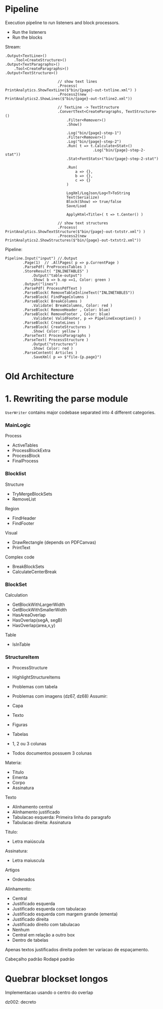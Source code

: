 # Pipeline #

Execution pipeline to run listeners and block processors.

- Run the listeners
- Run the blocks

Stream:

    .Output<TextLine>()
        .Tool<CreateStructure>()
    .Output<TextParagraphs>()
        .Tool<CreateParagraphs>()
    .Output<TextStructure>()

                            // show text lines
                            .Process( PrintAnalytics.ShowTextLine($"bin/{page}-out-txtline.xml") )
                            .Process2(new PrintAnalytics2.ShowLines($"bin/{page}-out-txtline2.xml"))

                            // TextLine -> TextStructure
                            .ConvertText<CreateParagraphs, TextStructure>()  
                                .Filter<Remover>()
                                .Show()

                                .Log("bin/{page}-step-1")
                                .Filter<Remover>()
                                .Log("bin/{page}-step-2")
                                .Run( t => t.Calculate<Stat>()
                                            .Log("bin/{page}-step-2-stat"))
                                .Stat<FontStats>("bin/{page}-step-2-stat")

                                .Run(
                                    a => {},
                                    b => {},
                                    c => {}
                                )
                                
                                LogXml/LogJson/Log<T>ToString
                                Text(Serialize)
                                Block(Show) => true/false
                                Save/Load

                                ApplyHtml<Title>( t => t.Center() )

                            // show text structures
                            .Process( PrintAnalytics.ShowTextStructure($"bin/{page}-out-txtstr.xml") )
                            .Process2(new PrintAnalytics2.ShowStructures($"bin/{page}-out-txtstr2.xml"))



Pipeline:

    Pipeline.Input("input") //.Output
            .Page(1)  // .AllPages( p => p.CurrentPage )
            .ParsePdf( PreProcessTables )             
            .StoreResult( "INLINETABLES" )
                .Output("table-output")
                .Show( b => b.op ==1, Color: green )
            .Output("lines")
            .ParsePdf( ProcessPdfText )
            .ParseBlock( RemoveTableInlineText("INLINETABLES"))
            .ParseBlock( FindPageColumns )
            .ParseBlock( BreakColumns )
                .Validate( BreakColumns, Color: red )
            .ParseBlock( RemoveHeader , Color: blue)
            .ParseBlock( RemoveFooter , Color: blue)
                .Validate( ValidFooter, p => PipelineException() )
            .ParseBlock( CreateLines )
            .ParseBlock( CreateStructures )
                .Show( Color: yellow )
            .ParseText( ProcessParagraphs )
            .ParseText( ProcessStructure )
                .Output("structures")
                .Show( Color: red )
            .ParseContent( Articles )
                .SaveXml( p => $"file-{p.page}")


            
# Old Architecture

# 1. Rewriting the parse module #

`UserWriter` contains major codebase separated into 4 different categories.

### MainLogic ###

Process
- ActiveTables
- ProcessBlockExtra
- ProcessBlock
- FinalProcess

### Blocklist ###
  
Structure
- TryMergeBlockSets
- RemoveList

Region
- FindHeader
- FindFooter

Visual
- DrawRectangle (depends on PDFCanvas)
- PrintText

Complex code
- BreakBlockSets
- CalculateCenterBreak

### BlockSet ###

Calculation
- GetBlockWithLargerWidth
- GetBlockWithSmallerWidth
- HasAreaOverlap
- HasOverlap(segA, segB)
- HasOverlap(area,x,y)

Table
- IsInTable

### StructureItem ###

- ProcessStructure
- HighlightStructureItems

            
- Problemas com tabela
- Problemas com imagens (dz67, dz68)
Assumir:

- Capa
- Texto

- Figuras
- Tabelas
- 1, 2 ou 3 colunas
- Todos documentos possuem 3 colunas

Materia:
- Titulo
- Ementa
- Corpo
- Assinatura

Texto
- Alinhamento central
- Alinhamento justificado
- Tabulacao esquerda: Primeira linha do paragrafo
- Tabulacao direita: Assinatura 

Titulo:
- Letra maiúscula

Assinatura: 
- Letra maiuscula

Artigos
- Ordenados

Alinhamento:
- Central
- Justificado esquerda
- Justificado esquerda com tabulacao
- Justificado esquerda com margem grande (ementa)
- Justificado direita
- Justificado direito com tabulacao
- Nenhum
- Central em relação a outro box
- Dentro de tabelas

Apenas textos justificados direita podem ter variacao de espaçamento.

Cabeçalho padrão
Rodapé padrão

# Quebrar blockset longos

Implementacao usando o centro do overlap

dz002: decreto            